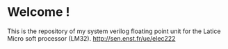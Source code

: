 Welcome !
=========

This is the repository of my system verilog floating point unit for the Latice Micro soft processor (LM32).
http://sen.enst.fr/ue/elec222


